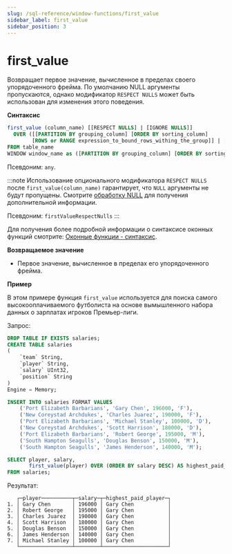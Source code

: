 ```yaml
---
slug: /sql-reference/window-functions/first_value
sidebar_label: first_value
sidebar_position: 3
---
```



# first_value

Возвращает первое значение, вычисленное в пределах своего упорядоченного фрейма. По умолчанию NULL аргументы пропускаются, однако модификатор `RESPECT NULLS` может быть использован для изменения этого поведения.

**Синтаксис**

```sql
first_value (column_name) [[RESPECT NULLS] | [IGNORE NULLS]]
  OVER ([[PARTITION BY grouping_column] [ORDER BY sorting_column] 
        [ROWS or RANGE expression_to_bound_rows_withing_the_group]] | [window_name])
FROM table_name
WINDOW window_name as ([PARTITION BY grouping_column] [ORDER BY sorting_column])
```

Псевдоним: `any`.

:::note
Использование опционального модификатора `RESPECT NULLS` после `first_value(column_name)` гарантирует, что `NULL` аргументы не будут пропущены.
Смотрите [обработку NULL](../aggregate-functions/index.md/#null-processing) для получения дополнительной информации.

Псевдоним: `firstValueRespectNulls`
:::

Для получения более подробной информации о синтаксисе оконных функций смотрите: [Оконные функции - синтаксис](./index.md/#syntax).

**Возвращаемое значение**

- Первое значение, вычисленное в пределах его упорядоченного фрейма.

**Пример**

В этом примере функция `first_value` используется для поиска самого высокооплачиваемого футболиста на основе вымышленного набора данных о зарплатах игроков Премьер-лиги.

Запрос:

```sql
DROP TABLE IF EXISTS salaries;
CREATE TABLE salaries
(
    `team` String,
    `player` String,
    `salary` UInt32,
    `position` String
)
Engine = Memory;

INSERT INTO salaries FORMAT VALUES
    ('Port Elizabeth Barbarians', 'Gary Chen', 196000, 'F'),
    ('New Coreystad Archdukes', 'Charles Juarez', 190000, 'F'),
    ('Port Elizabeth Barbarians', 'Michael Stanley', 100000, 'D'),
    ('New Coreystad Archdukes', 'Scott Harrison', 180000, 'D'),
    ('Port Elizabeth Barbarians', 'Robert George', 195000, 'M'),
    ('South Hampton Seagulls', 'Douglas Benson', 150000, 'M'),
    ('South Hampton Seagulls', 'James Henderson', 140000, 'M');
```

```sql
SELECT player, salary, 
       first_value(player) OVER (ORDER BY salary DESC) AS highest_paid_player
FROM salaries;
```

Результат:

```response
   ┌─player──────────┬─salary─┬─highest_paid_player─┐
1. │ Gary Chen       │ 196000 │ Gary Chen           │
2. │ Robert George   │ 195000 │ Gary Chen           │
3. │ Charles Juarez  │ 190000 │ Gary Chen           │
4. │ Scott Harrison  │ 180000 │ Gary Chen           │
5. │ Douglas Benson  │ 150000 │ Gary Chen           │
6. │ James Henderson │ 140000 │ Gary Chen           │
7. │ Michael Stanley │ 100000 │ Gary Chen           │
   └─────────────────┴────────┴─────────────────────┘
```
